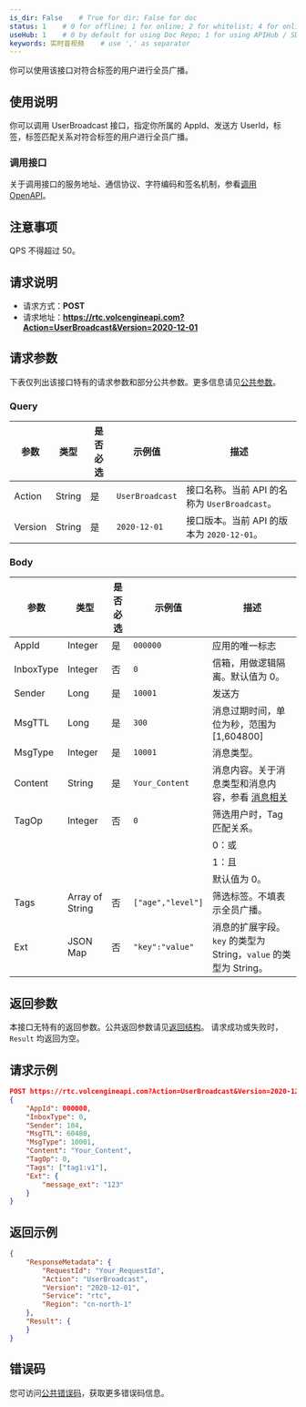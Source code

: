 ```yaml
---
is_dir: False    # True for dir; False for doc
status: 1    # 0 for offline; 1 for online; 2 for whitelist; 4 for online but hidden in TOC
useHub: 1    # 0 by default for using Doc Repo; 1 for using APIHub / SDKHub.
keywords: 实时音视频    # use ',' as separator
---
```


你可以使用该接口对符合标签的用户进行全员广播。
## 使用说明
你可以调用 UserBroadcast 接口，指定你所属的 AppId、发送方 UserId，标签，标签匹配关系对符合标签的用户进行全员广播。
### 调用接口

关于调用接口的服务地址、通信协议、字符编码和签名机制，参看[调用 OpenAPI](https://www.volcengine.com/docs/6348/412251)。
## 注意事项
QPS 不得超过 50。
## 请求说明
- 请求方式：**POST**
- 请求地址：**https://rtc.volcengineapi.com?Action=UserBroadcast&Version=2020-12-01**
## 请求参数
下表仅列出该接口特有的请求参数和部分公共参数。更多信息请见[公共参数](412251#public)。
### Query
| 参数 | 类型 | 是否必选 | 示例值 | 描述 |
| ---- | ---- | ---- | ---- | ---- |
| Action | String | 是 | `UserBroadcast` | 接口名称。当前 API 的名称为 `UserBroadcast`。 |
| Version | String | 是 | `2020-12-01` | 接口版本。当前 API 的版本为 `2020-12-01`。 |
### Body
| 参数 | 类型 | 是否必选 | 示例值 | 描述 |
| ---- | ---- | ---- | ---- | ---- |
| AppId | Integer | 是 | `000000` | 应用的唯一标志 |
| InboxType | Integer | 否 | `0` | 信箱，用做逻辑隔离。默认值为 0。 |
| Sender | Long | 是 | `10001` | 发送方 |
| MsgTTL | Long | 是 | `300` | 消息过期时间，单位为秒，范围为[1,604800] |
| MsgType | Integer | 是 | `10001` | 消息类型。 |
| Content | String | 是 | `Your_Content` | 消息内容。关于消息类型和消息内容，参看 [消息相关](https://www.volcengine.com/docs/6348/372181) |
| TagOp | Integer | 否 | `0` | 筛选用户时，Tag 匹配关系。  |\
|  |  |  |  | 0：或  |\
|  |  |  |  | 1：且  |\
|  |  |  |  | 默认值为 0。 |
| Tags | Array of String | 否 | `["age","level"]` | 筛选标签。不填表示全员广播。 |
| Ext | JSON Map | 否 | `"key":"value"` | 消息的扩展字段。`key` 的类型为 String，`value` 的类型为 String。 |
## 返回参数
 本接口无特有的返回参数。公共返回参数请见[返回结构](192711#baseresponse)。
 请求成功或失败时，`Result` 均返回为空。
## 请求示例
```json
POST https://rtc.volcengineapi.com?Action=UserBroadcast&Version=2020-12-01
{
    "AppId": 000000,
    "InboxType": 0,
    "Sender": 104,
    "MsgTTL": 60480,
    "MsgType": 10001,
    "Content": "Your_Content",
    "TagOp": 0,
    "Tags": ["tag1:v1"],
    "Ext": {
        "message_ext": "123"
    }
}
```
## 返回示例
```json
{
    "ResponseMetadata": {
        "RequestId": "Your_RequestId",
        "Action": "UserBroadcast",
        "Version": "2020-12-01",
        "Service": "rtc",
        "Region": "cn-north-1"
    },
    "Result": {
    }
}
```

## 错误码
您可访问[公共错误码](https://www.volcengine.com/docs/6348/412253)，获取更多错误码信息。
